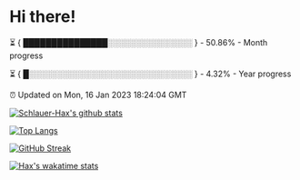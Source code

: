 # Hi there!

⏳ { ███████████████░░░░░░░░░░░░░░░ } - 50.86% - Month progress

⏳ { █░░░░░░░░░░░░░░░░░░░░░░░░░░░░░ } - 4.32% - Year progress

⏰ Updated on Mon, 16 Jan 2023 18:24:04 GMT


[![Schlauer-Hax's github stats](https://github-readme-stats.vercel.app/api?username=Schlauer-Hax&show_icons=true&theme=dark&count_private=true)](https://github.com/Schlauer-Hax)


[![Top Langs](https://github-readme-stats.vercel.app/api/top-langs/?username=Schlauer-Hax&layout=compact&theme=dark)](https://github.com/Schlauer-Hax?tab=repositories)

[![GitHub Streak](https://streak-stats.demolab.com?user=Schlauer-Hax&theme=dark)](https://git.io/streak-stats)

[![Hax's wakatime stats](https://github-readme-stats.vercel.app/api/wakatime?username=Hax&theme=dark)](https://wakatime.com/@Hax)

